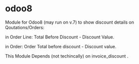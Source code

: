 odoo8
=====

Module for Odoo8 (may run on v.7) to show discount details on Qoutations/Orders:

in Order Line: Total Before Discount - Discount Value.

in Order: Order Total before discount - Discount value.

This Module Depends (not techincally) on invoice_discount .
